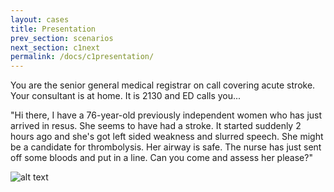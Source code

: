 ```yaml
---
layout: cases
title: Presentation
prev_section: scenarios
next_section: c1next
permalink: /docs/c1presentation/
---
```


You are the senior general medical registrar on call covering acute stroke. Your consultant is at home. It is 2130 and ED calls you...

"Hi there, I have a 76-year-old previously independent women who has just arrived in resus. She seems to have had a stroke. It started suddenly 2 hours ago and she's got left sided weakness and slurred speech. She might be a candidate for thrombolysis. Her airway is safe. The nurse has just sent off some bloods and put in a line. Can you come and assess her please?"

![alt text]({{site.url}}/img/phone.png)